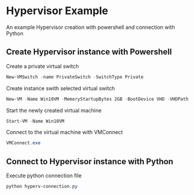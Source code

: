 # Hypervisor Example
An example Hypervisor creation with powershell and connection with Python



## Create Hypervisor instance with Powershell

Create a private virtual switch

```powershell
New-VMSwitch -name PrivateSwitch -SwitchType Private
```

Create instance swith selected virtual switch

```powershell
New-VM -Name Win10VM -MemoryStartupBytes 2GB -BootDevice VHD -VHDPath .\VMs\Win10.vhdx -Path .\VMData -Generation 2 -Switch ExternalSwitch
```

Start the newly created virtual machine

```powershell
Start-VM -Name Win10VM
```

Connect to the virtual machine with VMConnect

```powershell
VMConnect.exe
```

## Connect to Hypervisor instance with Python

Execute python connection file

```powershell
python hyperv-connection.py
```


